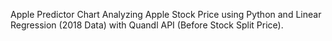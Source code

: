 Apple Predictor Chart
Analyzing Apple Stock Price using Python and Linear Regression (2018 Data) with Quandl API (Before Stock Split Price).


